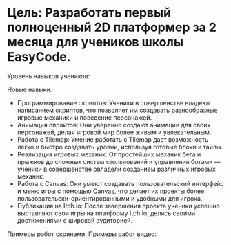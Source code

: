 # Цель: Разработать первый полноценный 2D платформер за 2 месяца для учеников школы EasyCode.

Уровень навыков учеников:

Новые навыки:

- Программирование скриптов: Ученики в совершенстве владеют написанием скриптов, что позволяет им создавать разнообразные игровые механики и поведение персонажей.
- Анимация спрайтов: Они уверенно создают анимации для своих персонажей, делая игровой мир более живым и увлекательным.
- Работа с Tilemap: Умение работать с Tilemap дает возможность легко и быстро создавать уровни, используя готовые блоки и тайлы.
- Реализация игровых механик: От простейших механик бега и прыжков до сложных систем столкновений и управления ботами — ученики в совершенстве овладели созданием различных игровых механик.
- Работа с Canvas: Они умеют создавать пользовательский интерфейс и меню игры с помощью Canvas, что делает их проекты более пользовательски-ориентированными и удобными для игрока.
- Публикация на Itch.io: После завершения проекта ученики успешно выставляют свои игры на платформу Itch.io, делясь своими достижениями с широкой аудиторией.

Примеры работ скринами:
Примеры работ видео:
 
